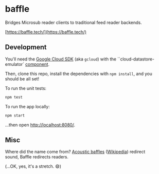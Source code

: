 # baffle
Bridges Microsub reader clients to traditional feed reader backends.

[https://baffle.tech/](https://baffle.tech/)


Development
---
You'll need the [Google Cloud SDK](https://cloud.google.com/sdk/gcloud/) (aka `gcloud`) with the ``cloud-datastore-emulator` [component](https://cloud.google.com/sdk/docs/components#additional_components).

Then, clone this repo, install the dependencies with `npm install`, and you should be all set!

To run the unit tests:

```sh
npm test
```


To run the app locally:

```sh
npm start
```

...then open [http://localhost:8080/](http://localhost:8080/).


Misc
---
Where did the name come from? [Acoustic baffles](https://soundcontroltech.com/baffles-banners-clouds/what-is-an-acoustic-baffle/) ([Wikipedia](https://en.wikipedia.org/wiki/Sound_baffle)) redirect sound, Baffle redirects readers.

(...OK, yes, it's a stretch. 😄)
